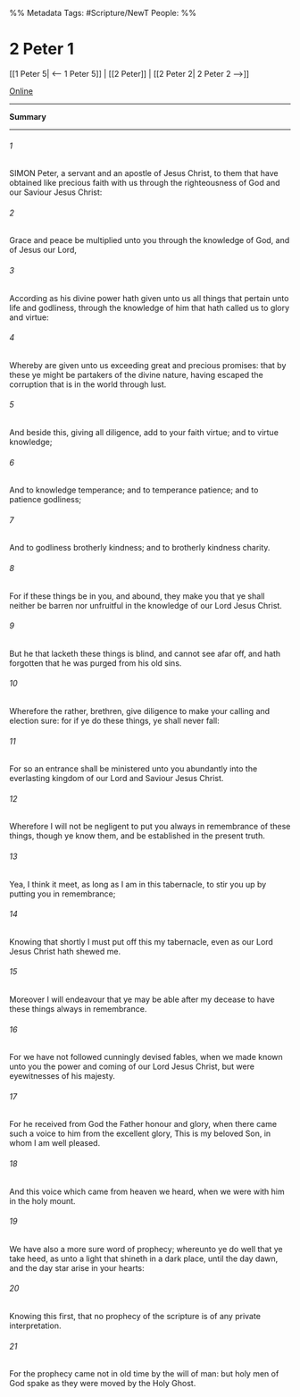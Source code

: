 %% Metadata
Tags: #Scripture/NewT
People: 
%%
# 2 Peter 1
[[1 Peter 5| <-- 1 Peter 5]] | [[2 Peter]] | [[2 Peter 2| 2 Peter 2 -->]]

[Online](https://churchofjesuschrist.org/study/scriptures/nt/2-pet/1?lang=eng)

---
__Summary__



---
###### 1
SIMON Peter, a servant and an apostle of Jesus Christ, to them that have obtained like precious faith with us through the righteousness of God and our Saviour Jesus Christ:
###### 2
Grace and peace be multiplied unto you through the knowledge of God, and of Jesus our Lord,
###### 3
According as his divine power hath given unto us all things that pertain unto life and godliness, through the knowledge of him that hath called us to glory and virtue:
###### 4
Whereby are given unto us exceeding great and precious promises: that by these ye might be partakers of the divine nature, having escaped the corruption that is in the world through lust.
###### 5
And beside this, giving all diligence, add to your faith virtue; and to virtue knowledge;
###### 6
And to knowledge temperance; and to temperance patience; and to patience godliness;
###### 7
And to godliness brotherly kindness; and to brotherly kindness charity.
###### 8
For if these things be in you, and abound, they make you that ye shall neither be barren nor unfruitful in the knowledge of our Lord Jesus Christ.
###### 9
But he that lacketh these things is blind, and cannot see afar off, and hath forgotten that he was purged from his old sins.
###### 10
Wherefore the rather, brethren, give diligence to make your calling and election sure: for if ye do these things, ye shall never fall:
###### 11
For so an entrance shall be ministered unto you abundantly into the everlasting kingdom of our Lord and Saviour Jesus Christ.
###### 12
Wherefore I will not be negligent to put you always in remembrance of these things, though ye know them, and be established in the present truth.
###### 13
Yea, I think it meet, as long as I am in this tabernacle, to stir you up by putting you in remembrance;
###### 14
Knowing that shortly I must put off this my tabernacle, even as our Lord Jesus Christ hath shewed me.
###### 15
Moreover I will endeavour that ye may be able after my decease to have these things always in remembrance.
###### 16
For we have not followed cunningly devised fables, when we made known unto you the power and coming of our Lord Jesus Christ, but were eyewitnesses of his majesty.
###### 17
For he received from God the Father honour and glory, when there came such a voice to him from the excellent glory, This is my beloved Son, in whom I am well pleased.
###### 18
And this voice which came from heaven we heard, when we were with him in the holy mount.
###### 19
We have also a more sure word of prophecy; whereunto ye do well that ye take heed, as unto a light that shineth in a dark place, until the day dawn, and the day star arise in your hearts:
###### 20
Knowing this first, that no prophecy of the scripture is of any private interpretation.
###### 21
For the prophecy came not in old time by the will of man: but holy men of God spake as they were moved by the Holy Ghost.



